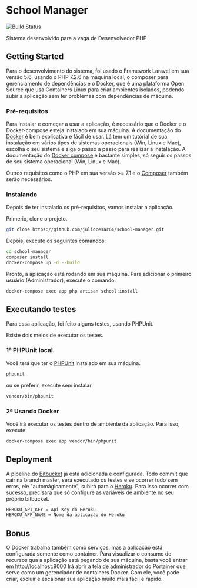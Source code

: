 # School Manager
[![Build Status](https://travis-ci.com/juliosouzam/school-manager.svg?branch=master)](https://travis-ci.com/juliosouzam/school-manager)

Sistema desenvolvido para a vaga de Desenvolvedor PHP

## Getting Started

Para o desenvolvimento do sistema, foi usado o Framework Laravel em sua versão 5.6, usando o PHP 7.2.6 na máquina local, o composer para gerenciamento de dependências e o Docker, que é uma plataforma Open Source que usa Containers Linux para criar ambientes isolados, podendo subir a aplicação sem ter problemas com dependências de máquina.

### Pré-requisitos

Para instalar e começar a usar a aplicação, é necessário que o Docker e o Docker-compose esteja instalado em sua máquina.
A documentação do [Docker](https://docs.docker.com/install/#supported-platforms) é bem explicativa e fácil de usar. Lá tem um tutórial de sua instalação em vários tipos de sistemas operacionais (Win, Linux e Mac), escolha o seu sistema e siga o passo a passo para realizar a instalação.
A documentação do [Docker compose](https://docs.docker.com/v17.09/compose/install/#install-compose) é bastante simples, só seguir os passos de seu sistema operacional (Win, Linux e Mac).

Outros requisitos como o PHP em sua versão >= 7.1 e o [Composer](https://getcomposer.org/download/) também serão necessários.

### Instalando

Depois de ter instalado os pré-requisitos, vamos instalar a aplicação.

Primerio, clone o projeto.

```bash
git clone https://github.com/juliocesar64/school-manager.git
```

Depois, execute os seguintes comandos:

```bash
cd school-manager
composer install
docker-compose up -d --build
```

Pronto, a aplicação está rodando em sua máquina.
Para adicionar o primeiro usuário (Administrador), execute o comando:

```bash
docker-compose exec app php artisan school:install
```

## Executando testes

Para essa aplicação, foi feito alguns testes, usando PHPUnit.

Existe dois meios de executar os testes.

### 1ª PHPUnit local.

Você terá que ter o [PHPUnit](https://phpunit.de/getting-started/phpunit-7.html)
instalado em sua máquina.

```bash
phpunit
```

ou se preferir, execute sem instalar

```bash
vendor/bin/phpunit
```

### 2ª Usando Docker

Você irá executar os testes dentro de ambiente da aplicação.
Para isso, execute:

```bash
docker-compose exec app vendor/bin/phpunit
```

## Deployment

A pipeline do [Bitbucket](https://bitbucket.org/) já está adicionada e configurada.
Todo commit que cair na branch master, será executado os testes e se ocorrer tudo sem erros, ele "automágicamente", subirá para o [Heroku](https://www.heroku.com/).
Para isso ocorrer com sucesso, precisará que só configure as variáveis de ambiente no seu próprio bitbucket.

```bash
HEROKU_API_KEY = Api Key do Heroku
HEROKU_APP_NAME = Nome da aplicação do Heroku
```

## Bonus

O Docker trabalha também como serviços, mas a aplicação está configurada somente como container.
Para visualizar o consumo de recursos qua a aplicação está pegando de sua máquina, basta você entrar em [http://localhost:9000](http://localhost:9000)
Irá abrir a tela de administrador do Portainer que serve como um gerenciador de containers Docker.
Com ele, você pode criar, excluír e escalonar sua aplicação muito mais fácil e rápido.
